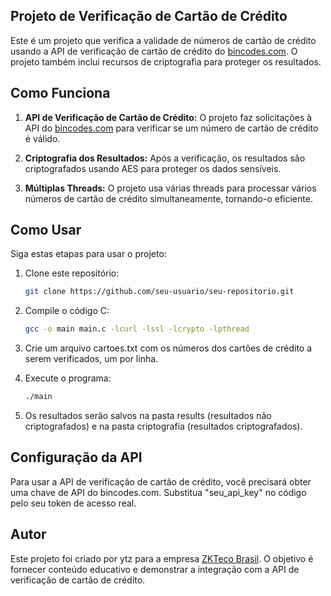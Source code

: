 ## Projeto de Verificação de Cartão de Crédito

Este é um projeto que verifica a validade de números de cartão de crédito usando a API de verificação de cartão de crédito do [bincodes.com](https://www.bincodes.com/api-creditcard-checker/). O projeto também inclui recursos de criptografia para proteger os resultados.

## Como Funciona

1. **API de Verificação de Cartão de Crédito:** O projeto faz solicitações à API do [bincodes.com](https://www.bincodes.com/api-creditcard-checker/) para verificar se um número de cartão de crédito é válido.

2. **Criptografia dos Resultados:** Após a verificação, os resultados são criptografados usando AES para proteger os dados sensíveis.

3. **Múltiplas Threads:** O projeto usa várias threads para processar vários números de cartão de crédito simultaneamente, tornando-o eficiente.

## Como Usar

Siga estas etapas para usar o projeto:

1. Clone este repositório:

   ```bash
   git clone https://github.com/seu-usuario/seu-repositorio.git
2. Compile o código C:

   ```bash
   gcc -o main main.c -lcurl -lssl -lcrypto -lpthread
3.  Crie um arquivo cartoes.txt com os números dos cartões de crédito a serem verificados, um por linha.

4. Execute o programa:

   ```bash
   ./main
5. Os resultados serão salvos na pasta results (resultados não criptografados) e na pasta criptografia (resultados criptografados).

## Configuração da API

Para usar a API de verificação de cartão de crédito, você precisará obter uma chave de API do bincodes.com. Substitua "seu_api_key" no código pelo seu token de acesso real.

## Autor

Este projeto foi criado por ytz para a empresa [ZKTeco Brasil](https://www.zkteco.com.br/). O objetivo é fornecer conteúdo educativo e demonstrar a integração com a API de verificação de cartão de crédito. 
